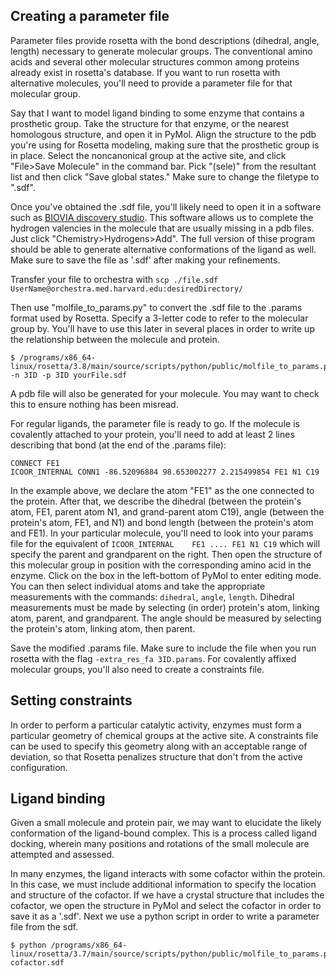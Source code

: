
## Creating a parameter file
Parameter files provide rosetta with the bond descriptions (dihedral, angle, length) necessary to generate molecular groups. The conventional amino acids and several other molecular structures common among proteins already exist in rosetta's database. If you want to run rosetta with alternative molecules, you'll need to provide a parameter file for that molecular group.

Say that I want to model ligand binding to some enzyme that contains a prosthetic group. Take the structure for that enzyme, or the nearest homologous structure, and open it in PyMol. Align the structure to the pdb you're using for Rosetta modeling, making sure that the prosthetic group is in place. Select the noncanonical group at the active site, and click "File>Save Molecule" in the command bar. Pick "(sele)" from the resultant list and then click "Save global states." Make sure to change the filetype to ".sdf".

Once you've obtained the .sdf file, you'll likely need to open it in a software such as [BIOVIA discovery studio](http://accelrys.com/products/collaborative-science/biovia-discovery-studio/visualization-download.php). This software allows us to complete the hydrogen valencies in the molecule that are usually missing in a pdb files. Just click "Chemistry>Hydrogens>Add". The full version of thise program should be able to generate alternative conformations of the ligand as well. Make sure to save the file as '.sdf' after making your refinements.

Transfer your file to orchestra with ```scp ./file.sdf UserName@orchestra.med.harvard.edu:desiredDirectory/```

Then use "molfile_to_params.py" to convert the .sdf file to the .params format used by Rosetta. Specify a 3-letter code to refer to the molecular group by. You'll have to use this later in several places in order to write up the relationship between the molecule and protein.
~~~~
$ /programs/x86_64-linux/rosetta/3.8/main/source/scripts/python/public/molfile_to_params.py -n 3ID -p 3ID yourFile.sdf
~~~~
A pdb file will also be generated for your molecule. You may want to check this to ensure nothing has been misread.

For regular ligands, the parameter file is ready to go. If the molecule is covalently attached to your protein, you'll need to add at least 2 lines describing that bond (at the end of the .params file):
~~~~
CONNECT FE1
ICOOR_INTERNAL CONN1 -86.52096884 98.653002277 2.215499854 FE1 N1 C19
~~~~
In the example above, we declare the atom "FE1" as the one connected to the protein. After that, we describe the dihedral (between the protein's atom, FE1, parent atom N1, and grand-parent atom C19), angle (between the protein's atom, FE1, and N1) and bond length (between the protein's atom and FE1). In your particular molecule, you'll need to look into your params file for the equivalent of ```ICOOR_INTERNAL    FE1 .... FE1 N1 C19``` which will specify the parent and grandparent on the right. Then open the structure of this molecular group in position with the corresponding amino acid in the enzyme. Click on the box in the left-bottom of PyMol to enter editing mode. You can then select individual atoms and take the appropriate measurements with the commands: ```dihedral```, ```angle```, ```length```. Dihedral measurements must be made by selecting (in order) protein's atom, linking atom, parent, and grandparent. The angle should be measured by selecting the protein's atom, linking atom, then parent.

Save the modified .params file. Make sure to include the file when you run rosetta with the flag ```-extra_res_fa 3ID.params```. For covalently affixed molecular groups, you'll also need to create a constraints file.

## Setting constraints
In order to perform a particular catalytic activity, enzymes must form a particular geometry of chemical groups at the active site. A constraints file can be used to specify this geometry along with an acceptable range of deviation, so that Rosetta penalizes structure that don't from the active configuration.

## Ligand binding
Given a small molecule and protein pair, we may want to elucidate the likely conformation of the ligand-bound complex. This is a process called ligand docking, wherein many positions and rotations of the small molecule are attempted and assessed.

In many enzymes, the ligand interacts with some cofactor within the protein. In this case, we must include additional information to specify the location and structure of the cofactor. If we have a crystal structure that includes the cofactor, we open the structure in PyMol and select the cofactor in order to save it as a '.sdf'. Next we use a python script in order to write a parameter file from the sdf.
~~~~
$ python /programs/x86_64-linux/rosetta/3.7/main/source/scripts/python/public/molfile_to_params.py cofactor.sdf
~~~~



